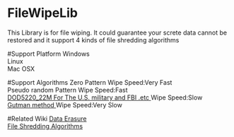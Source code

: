 # FileWipeLib
This Library is for file wiping. It could guarantee your screte data cannot be restored and it support 4 kinds of file shredding algorithms <br/>

#Support Platform
Windows </br>
Linux    </br>
Mac OSX   </br>

#Support Algorithms
<a>Zero Pattern </a>     Wipe Speed:Very Fast</br>
<a>Pseudo random Pattern</a>     Wipe Speed:Fast</br>
<a href="https://ia.signal.army.mil/docs/DOD5220_22M/522022m.htm" >DOD5220_22M For The U.S. military and FBI .etc </a>   Wipe Speed:Slow</br>
<a href="http://en.wikipedia.org/wiki/Gutmann_method">Gutman method  </a>  Wipe Speed:Very Slow</br>


#Related Wiki
<a href="https://en.wikipedia.org/wiki/Data_erasure">Data Erasure</a></br>
<a href="http://www.aceerasefileshredder.com/file-shredding-algorithms/">File Shredding Algorithms</a></br>


